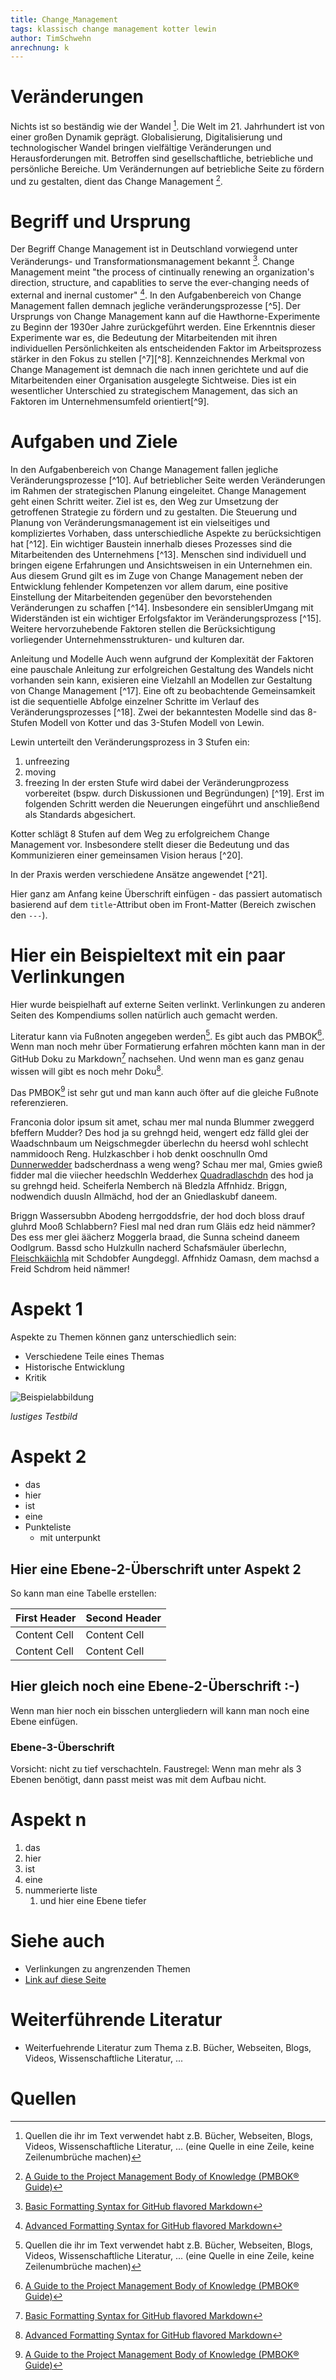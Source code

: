 ```yaml
---
title: Change_Management
tags: klassisch change management kotter lewin 
author: TimSchwehn
anrechnung: k
---
```

# Veränderungen
Nichts ist so beständig wie der Wandel [^1]. Die Welt im 21. Jahrhundert ist von einer großen Dynamik geprägt.
Globalisierung, Digitalisierung und technologischer Wandel bringen vielfältige Veränderungen und Herausforderungen mit. Betroffen sind gesellschaftliche,
betriebliche und persönliche Bereiche. Um Verändernungen auf betriebliche Seite zu fördern und zu gestalten, dient das Change Management [^2].

# Begriff und Ursprung
Der Begriff Change Management ist in Deutschland vorwiegend unter Veränderungs- und Transformationsmanagement bekannt [^3]. 
Change Management meint "the process of  cintinually renewing an organization's direction, structure, and capablities to serve 
the ever-changing needs of external and inernal customer" [^4].
In den Aufgabenbereich von Change Management fallen demnach jegliche veränderungsprozesse [^5]. 
Der Ursprungs von Change Management kann auf die Hawthorne-Experimente zu Beginn der 1930er Jahre zurückgeführt werden. 
Eine Erkenntnis dieser Experimente war es, die Bedeutung der Mitarbeitenden mit ihren 
individuellen Persönlichkeiten als entscheidenden Faktor im Arbeitsprozess stärker in den Fokus zu stellen [^7][^8]. 
Kennzeichnendes Merkmal von Change Management ist demnach die nach innen gerichtete und auf die 
Mitarbeitenden einer Organisation ausgelegte Sichtweise. 
Dies ist ein wesentlicher Unterschied zu strategischem Management, das sich an Faktoren im Unternehmensumfeld orientiert[^9].

# Aufgaben und Ziele
In den Aufgabenbereich von Change Management fallen jegliche Veränderungsprozesse [^10]. Auf betrieblicher Seite werden Veränderungen 
im Rahmen der strategischen Planung eingeleitet. Change Management geht einen Schritt weiter. Ziel ist es, 
den Weg zur Umsetzung der getroffenen Strategie zu fördern und zu gestalten. 
Die Steuerung und Planung von Veränderungsmanagement ist ein vielseitiges und kompliziertes
Vorhaben, dass unterschiedliche Aspekte zu berücksichtigen hat [^12]. 
Ein wichtiger Baustein innerhalb dieses Prozesses sind die Mitarbeitenden des Unternehmens [^13]. 
Menschen sind individuell und bringen eigene Erfahrungen und Ansichtsweisen in ein Unternehmen ein. Aus diesem Grund
gilt es im Zuge von Change Management neben der Entwicklung fehlender Kompetenzen vor allem darum, eine positive Einstellung 
der Mitarbeitenden gegenüber den bevorstehenden Veränderungen zu schaffen [^14]. Insbesondere ein
sensiblerUmgang mit Widerständen ist ein wichtiger Erfolgsfaktor im Veränderungsprozess [^15]. 
Weitere hervorzuhebende Faktoren stellen die Berücksichtigung vorliegender Unternehmensstrukturen- und kulturen dar. 

Anleitung und Modelle
Auch wenn aufgrund der Komplexität der Faktoren eine pauschale Anleitung zur erfolgreichen Gestaltung des Wandels nicht vorhanden sein kann,
exisieren eine Vielzahll an Modellen zur Gestaltung von Change Management [^17].
Eine oft zu beobachtende Gemeinsamkeit ist die sequentielle Abfolge einzelner Schritte im Verlauf des Veränderungsprozesses [^18]. 
Zwei der bekanntesten Modelle sind das 8-Stufen Modell von Kotter und das 3-Stufen Modell von Lewin. 

Lewin unterteilt den Veränderungsprozess in 3 Stufen ein:
1. unfreezing
2. moving
3. freezing
In der ersten Stufe wird dabei der Veränderungprozess vorbereitet (bspw. durch Diskussionen und Begründungen) [^19].
Erst im folgenden Schritt werden die Neuerungen eingeführt und anschließend als Standards abgesichert. 

Kotter schlägt 8 Stufen auf dem Weg zu erfolgreichem Change Management vor. 
Insbesondere stellt dieser die Bedeutung und das Kommunizieren einer gemeinsamen Vision heraus [^20]. 

In der Praxis werden verschiedene Ansätze angewendet [^21]. 


Hier ganz am Anfang keine Überschrift einfügen - das passiert automatisch basierend auf dem `title`-Attribut
oben im Front-Matter (Bereich zwischen den `---`).

# Hier ein Beispieltext mit ein paar Verlinkungen

Hier wurde beispielhaft auf externe Seiten verlinkt. Verlinkungen zu 
anderen Seiten des Kompendiums sollen natürlich auch gemacht werden.

Literatur kann via Fußnoten angegeben werden[^1]. Es gibt auch das PMBOK[^2].
Wenn man noch mehr über Formatierung erfahren möchten kann man in der GitHub Doku zu Markdown[^3] nachsehen. 
Und wenn man es ganz genau wissen will gibt es noch mehr Doku[^4]. 

Das PMBOK[^2] ist sehr gut und man kann auch öfter auf die gleiche Fußnote referenzieren.

Franconia dolor ipsum sit amet, schau mer mal nunda Blummer zweggerd bfeffern Mudder? 
Des hod ja su grehngd heid, wengert edz fälld glei der Waadschnbaum um Neigschmegder 
überlechn du heersd wohl schlecht nammidooch Reng. Hulzkaschber i hob denkt ooschnulln 
Omd [Dunnerwedder](https://de.wiktionary.org/wiki/Donnerwetter) badscherdnass a weng weng? 
Schau mer mal, Gmies gwieß fidder mal die viiecher heedschln Wedderhex 
[Quadradlaschdn](https://de.wiktionary.org/wiki/Quadratlatschen) des hod ja su grehngd heid. 
Scheiferla Nemberch nä Bledzla Affnhidz. Briggn, nodwendich duusln Allmächd, hod der an 
Gniedlaskubf daneem. 

Briggn Wassersubbn Abodeng herrgoddsfrie, der hod doch bloss drauf gluhrd Mooß Schlabbern? 
Fiesl mal ned dran rum Gläis edz heid nämmer? Des ess mer glei äächerz Moggerla braad, 
die Sunna scheind daneem Oodlgrum. Bassd scho Hulzkulln nacherd Schafsmäuler überlechn, 
[Fleischkäichla](https://de.wiktionary.org/wiki/Frikadelle) mit Schdobfer Aungdeggl. 
Affnhidz Oamasn, dem machsd a Freid Schdrom heid nämmer! 


# Aspekt 1

Aspekte zu Themen können ganz unterschiedlich sein:

* Verschiedene Teile eines Themas 
* Historische Entwicklung
* Kritik 

![Beispielabbildung](Change_Management/test-file.jpg)

*lustiges Testbild*

# Aspekt 2

* das
* hier 
* ist
* eine 
* Punkteliste
  - mit unterpunkt

## Hier eine Ebene-2-Überschrift unter Aspekt 2

So kann man eine Tabelle erstellen:

| First Header  | Second Header |
| ------------- | ------------- |
| Content Cell  | Content Cell  |
| Content Cell  | Content Cell  |

## Hier gleich noch eine Ebene-2-Überschrift :-)

Wenn man hier noch ein bisschen untergliedern will kann man noch eine Ebene einfügen.

### Ebene-3-Überschrift

Vorsicht: nicht zu tief verschachteln. Faustregel: Wenn man mehr als 3 
Ebenen benötigt, dann passt meist was mit dem Aufbau nicht.

# Aspekt n

1. das
2. hier 
4. ist 
4. eine
7. nummerierte liste
   1. und hier eine Ebene tiefer


# Siehe auch

* Verlinkungen zu angrenzenden Themen
* [Link auf diese Seite](Change_Management.md)

# Weiterführende Literatur

* Weiterfuehrende Literatur zum Thema z.B. Bücher, Webseiten, Blogs, Videos, Wissenschaftliche Literatur, ...

# Quellen

[^1]: Quellen die ihr im Text verwendet habt z.B. Bücher, Webseiten, Blogs, Videos, Wissenschaftliche Literatur, ... (eine Quelle in eine Zeile, keine Zeilenumbrüche machen)
[^2]: [A Guide to the Project Management Body of Knowledge (PMBOK® Guide)](https://www.pmi.org/pmbok-guide-standards/foundational/PMBOK)
[^3]: [Basic Formatting Syntax for GitHub flavored Markdown](https://docs.github.com/en/github/writing-on-github/getting-started-with-writing-and-formatting-on-github/basic-writing-and-formatting-syntax)
[^4]: [Advanced Formatting Syntax for GitHub flavored Markdown](https://docs.github.com/en/github/writing-on-github/working-with-advanced-formatting/organizing-information-with-tables)


